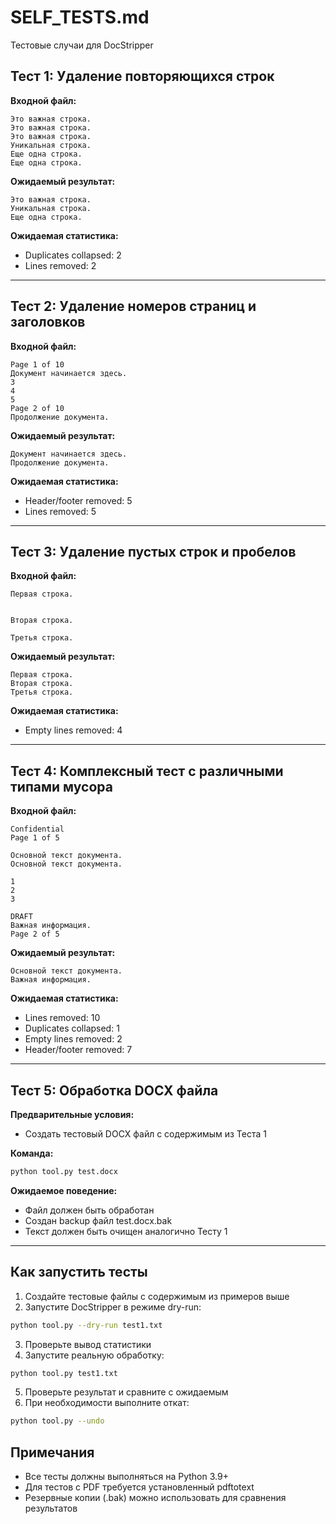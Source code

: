 # SELF_TESTS.md

Тестовые случаи для DocStripper

## Тест 1: Удаление повторяющихся строк

**Входной файл:**
```
Это важная строка.
Это важная строка.
Это важная строка.
Уникальная строка.
Еще одна строка.
Еще одна строка.
```

**Ожидаемый результат:**
```
Это важная строка.
Уникальная строка.
Еще одна строка.
```

**Ожидаемая статистика:**
- Duplicates collapsed: 2
- Lines removed: 2

---

## Тест 2: Удаление номеров страниц и заголовков

**Входной файл:**
```
Page 1 of 10
Документ начинается здесь.
3
4
5
Page 2 of 10
Продолжение документа.
```

**Ожидаемый результат:**
```
Документ начинается здесь.
Продолжение документа.
```

**Ожидаемая статистика:**
- Header/footer removed: 5
- Lines removed: 5

---

## Тест 3: Удаление пустых строк и пробелов

**Входной файл:**
```
Первая строка.


Вторая строка.
   
Третья строка.
```

**Ожидаемый результат:**
```
Первая строка.
Вторая строка.
Третья строка.
```

**Ожидаемая статистика:**
- Empty lines removed: 4

---

## Тест 4: Комплексный тест с различными типами мусора

**Входной файл:**
```
Confidential
Page 1 of 5

Основной текст документа.
Основной текст документа.

1
2
3

DRAFT
Важная информация.
Page 2 of 5
```

**Ожидаемый результат:**
```
Основной текст документа.
Важная информация.
```

**Ожидаемая статистика:**
- Lines removed: 10
- Duplicates collapsed: 1
- Empty lines removed: 2
- Header/footer removed: 7

---

## Тест 5: Обработка DOCX файла

**Предварительные условия:**
- Создать тестовый DOCX файл с содержимым из Теста 1

**Команда:**
```bash
python tool.py test.docx
```

**Ожидаемое поведение:**
- Файл должен быть обработан
- Создан backup файл test.docx.bak
- Текст должен быть очищен аналогично Тесту 1

---

## Как запустить тесты

1. Создайте тестовые файлы с содержимым из примеров выше
2. Запустите DocStripper в режиме dry-run:
```bash
python tool.py --dry-run test1.txt
```
3. Проверьте вывод статистики
4. Запустите реальную обработку:
```bash
python tool.py test1.txt
```
5. Проверьте результат и сравните с ожидаемым
6. При необходимости выполните откат:
```bash
python tool.py --undo
```

## Примечания

- Все тесты должны выполняться на Python 3.9+
- Для тестов с PDF требуется установленный pdftotext
- Резервные копии (.bak) можно использовать для сравнения результатов



